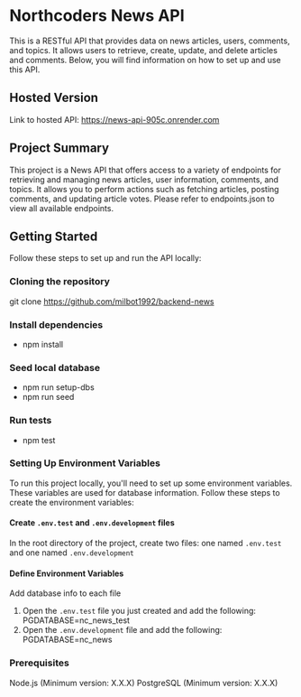 # Northcoders News API

This is a RESTful API that provides data on news articles, users, comments, and topics. It allows users to retrieve, create, update, and delete articles and comments. Below, you will find information on how to set up and use this API.

## Hosted Version
Link to hosted API: https://news-api-905c.onrender.com

## Project Summary
This project is a News API that offers access to a variety of endpoints for retrieving and managing news articles, user information, comments, and topics. It allows you to perform actions such as fetching articles, posting comments, and updating article votes. Please refer to endpoints.json to view all available endpoints.

## Getting Started
Follow these steps to set up and run the API locally:

### Cloning the repository
git clone https://github.com/milbot1992/backend-news

### Install dependencies
- npm install

### Seed local database
- npm run setup-dbs
- npm run seed

### Run tests
- npm test

### Setting Up Environment Variables

To run this project locally, you'll need to set up some environment variables. These variables are used for database information. Follow these steps to create the environment variables:

#### Create `.env.test` and `.env.development` files

In the root directory of the project, create two files: one named `.env.test` and one named `.env.development`

#### Define Environment Variables

Add database info to each file
1. Open the `.env.test` file you just created and add the following: PGDATABASE=nc_news_test
2. Open the `.env.development` file and add the following: PGDATABASE=nc_news

### Prerequisites
Node.js (Minimum version: X.X.X)
PostgreSQL (Minimum version: X.X.X)



